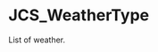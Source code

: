 <!--
   - $File: JCS_WeatherType.html $
   - $Date: 2018-10-01 20:22:59 $
   - $Revision: $
   - $Creator: Jen-Chieh Shen $
   - $Notice: See LICENSE.txt for modification and distribution information
   -                   Copyright © 2018 by Shen, Jen-Chieh $
-->


<div id="content-header">
  <h1>JCS_WeatherType</h1>
</div>

<p>
  List of weather.
</p>
